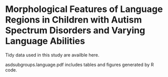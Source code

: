 # Morphological Features of Language Regions in Children with Autism Spectrum Disorders and Varying Language Abilities

Tidy data used in this study are availble here.

asdsubgroups.language.pdf includes tables and figures generated by R code.
